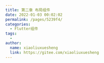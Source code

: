 ```yaml
---
title: 第二章 布局组件
date: 2022-01-03 00:02:02
permalink: /pages/5239f4/
categories:
  - Flutter组件
tags:
  - 
author: 
  name: xiaoliuxuesheng
  link: https://gitee.com/xiaoliuxuesheng
---
```

